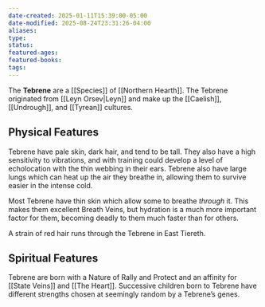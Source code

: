 ```yaml
---
date-created: 2025-01-11T15:39:00-05:00
date-modified: 2025-08-24T23:31:26-04:00
aliases: 
type: 
status: 
featured-ages: 
featured-books: 
tags: 
---
```

The **Tebrene** are a [[Species]] of [[Northern Hearth]]. The Tebrene originated from [[Leyn Orsev|Leyn]] and make up the [[Caelish]], [[Undrough]], and [[Tyrean]] cultures.
## Physical Features
Tebrene have pale skin, dark hair, and tend to be tall. They also have a high sensitivity to vibrations, and with training could develop a level of echolocation with the thin webbing in their ears. Tebrene also have large lungs which can heat up the air they breathe in, allowing them to survive easier in the intense cold.

Most Tebrene have thin skin which allow some to breathe *through* it. This makes them excellent Breath Veins, but hydration is a much more important factor for them, becoming deadly to them much faster than for others.

A strain of red hair runs through the Tebrene in East Tiereth.
## Spiritual Features
Tebrene are born with a Nature of Rally and Protect and an affinity for [[State Veins]] and [[The Heart]]. Successive children born to Tebrene have different strengths chosen at seemingly random by a Tebrene’s genes.